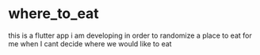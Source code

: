 # where_to_eat
this is a flutter app i am developing in order to randomize a place to eat for me when I cant decide where we would like to eat
